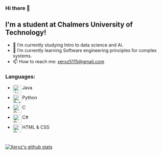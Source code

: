 ### Hi there 👋

## I'm a student at Chalmers University of Technology!
- 🔭 I’m currently studying Intro to data science and Ai.
- 🌱 I’m currently learning Software engineering principles for complex systems.
- 📫 How to reach me: xerxz5115@gmail.com

### Languages:
- <img align="left" alt="Java" width="26px" src="https://image.flaticon.com/icons/png/512/226/226777.png"/>Java

- <img align="left" alt="Python" width="26px" src="https://cdn3.iconfinder.com/data/icons/logos-and-brands-adobe/512/267_Python-512.png"/>Python

- <img align="left" alt="C" width="26px" src="https://cdn.iconscout.com/icon/free/png-512/c-programming-569564.png"/>C

- <img align="left" alt="C" width="26px" src="https://upload.wikimedia.org/wikipedia/commons/7/7a/C_Sharp_logo.svg"/>C#

- <img align="left" alt="C" width="26px" src="https://cdn.worldvectorlogo.com/logos/html-5.svg"/>HTML & CSS

<br>


 
 
[![Xerxz's github stats](https://github-readme-stats.vercel.app/api?username=Xerxz)](https://github.com/Xerxz/github-readme-stats)
